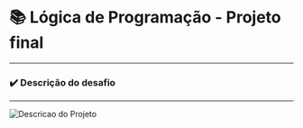 #   📚 Lógica de Programação - Projeto final

---

### ✔️ Descrição do desafio

---

![Descricao do Projeto]([https://imgbox.com/AcbCYTdQ])
